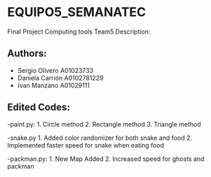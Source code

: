 # EQUIPO5_SEMANATEC
Final Project Computing tools Team5
Description: 

## Authors: 
 - Sergio Olivero A01023733
 - Daniela Carrión A0102781229
 - Ivan Manzano A01029111

## Edited Codes: 

-paint.py:
	1. Circle method
	2. Rectangle method
	3. Triangle method

-snake.py
	1. Added color randomizer for both snake and food
	2. Implemented faster speed for snake when eating food

-packman.py:
	1. New Map Added 
	2. Increased speed for ghosts and packman

	
	
